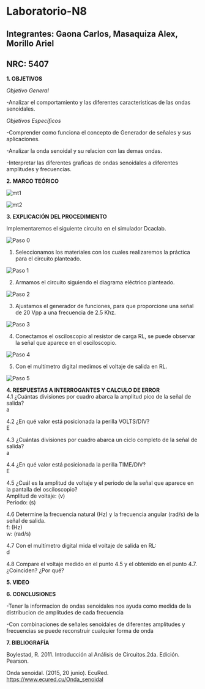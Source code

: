 # Laboratorio-N8
## Integrantes: Gaona Carlos, Masaquiza Alex, Morillo Ariel
## NRC: 5407

**1. OBJETIVOS**

_Objetivo General_

-Analizar el comportamiento y las diferentes caracteristicas de las ondas senoidales.

_Objetivos Específicos_

-Comprender como funciona el concepto de Generador de señales y sus aplicaciones.

-Analizar la onda senoidal y su relacion con las demas ondas.

-Interpretar las diferentes graficas de ondas senoidales a diferentes amplitudes y frecuencias.


**2. MARCO TEÓRICO**

![mt1](https://github.com/AlexMP98/Laboratorio-N8/blob/main/Imagenes/mt1.PNG)

![mt2](https://github.com/AlexMP98/Laboratorio-N8/blob/main/Imagenes/mt2.PNG)

**3. EXPLICACIÓN DEL PROCEDIMIENTO**

Implementaremos el siguiente circuito en el simulador Dcaclab.

![Paso 0](https://github.com/AlexMP98/Laboratorio-N8/blob/main/Imagenes/Paso%200.png)

1.	Seleccionamos los materiales con los cuales realizaremos la práctica para el circuito planteado.

![Paso 1](https://github.com/AlexMP98/Laboratorio-N8/blob/main/Imagenes/Paso%201.png)

2.	Armamos el  circuito siguiendo el diagrama eléctrico planteado.

![Paso 2](https://github.com/AlexMP98/Laboratorio-N8/blob/main/Imagenes/Paso%202.png)

3.	Ajustamos el generador de funciones, para que proporcione una señal de 20 Vpp a una frecuencia de 2.5 Khz.

![Paso 3](https://github.com/AlexMP98/Laboratorio-N8/blob/main/Imagenes/Paso%203.png)

4.	Conectamos el osciloscopio al resistor de carga RL, se puede observar la señal que aparece en el osciloscopio.

![Paso 4](https://github.com/AlexMP98/Laboratorio-N8/blob/main/Imagenes/Paso%204.png)

5.	Con el multímetro digital medimos el voltaje de salida en RL.

![Paso 5](https://github.com/AlexMP98/Laboratorio-N8/blob/main/Imagenes/Paso%205.png)






**4. RESPUESTAS A INTERROGANTES Y CALCULO DE ERROR**   
4.1 ¿Cuántas divisiones por cuadro abarca la amplitud pico de la señal de salida?     
a     

4.2 ¿En qué valor está posicionada la perilla VOLTS/DIV?     
E     

4.3 ¿Cuántas divisiones por cuadro abarca un ciclo completo de la señal de salida?      
a     

4.4 ¿En qué valor está posicionada la perilla TIME/DIV?     
E     

4.5 ¿Cuál es la amplitud de voltaje y el periodo de la señal que aparece en la pantalla del osciloscopio?     
Amplitud de voltaje:     (v)      
Periodo:       (s)     

4.6 Determine la frecuencia natural (Hz) y la frecuencia angular (rad/s) de la señal de salida.      
f:    (Hz)     
w:    (rad/s)     

4.7 Con el multímetro digital mida el voltaje de salida en RL:   
d   

4.8 Compare el voltaje medido en el punto 4.5 y el obtenido en el punto 4.7. ¿Coinciden? ¿Por qué?




**5. VIDEO**



**6. CONCLUSIONES**

-Tener la informacion de ondas senoidales nos ayuda como medida de la distribucion de amplitudes de cada frecuencia

-Con combinaciones de señales senoidales de diferentes amplitudes y frecuencias se puede reconstruir cualquier forma de onda

**7. BIBLIOGRAFÍA**

Boylestad, R. 2011. Introducción al Análisis de Circuitos.2da. Edición. Pearson.

Onda senoidal. (2015, 20 junio). EcuRed. https://www.ecured.cu/Onda_senoidal








